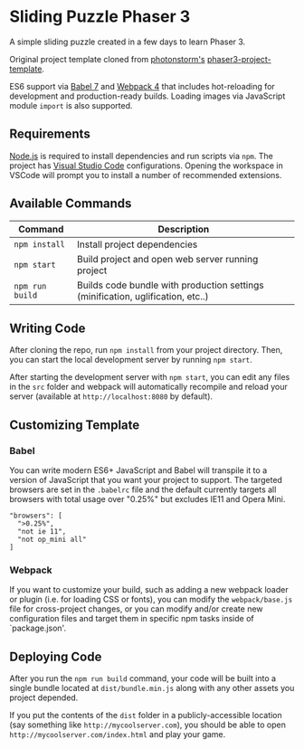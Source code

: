 # Sliding Puzzle Phaser 3

A simple sliding puzzle created in a few days to learn Phaser 3.

Original project template cloned from [photonstorm's](https://github.com/photonstorm) [phaser3-project-template](https://github.com/photonstorm/phaser3-project-template).

ES6 support via [Babel 7](https://babeljs.io/) and [Webpack 4](https://webpack.js.org/) that includes hot-reloading for development and production-ready builds. Loading images via JavaScript module `import` is also supported.

## Requirements

[Node.js](https://nodejs.org) is required to install dependencies and run scripts via `npm`. The project has [Visual Studio Code](https://code.visualstudio.com/) configurations. Opening the workspace in VSCode will prompt you to install a number of recommended extensions.

## Available Commands

| Command | Description |
|---------|-------------|
| `npm install` | Install project dependencies |
| `npm start` | Build project and open web server running project |
| `npm run build` | Builds code bundle with production settings (minification, uglification, etc..) |

## Writing Code

After cloning the repo, run `npm install` from your project directory. Then, you can start the local development
server by running `npm start`.


After starting the development server with `npm start`, you can edit any files in the `src` folder
and webpack will automatically recompile and reload your server (available at `http://localhost:8080`
by default).

## Customizing Template

### Babel
You can write modern ES6+ JavaScript and Babel will transpile it to a version of JavaScript that you
want your project to support. The targeted browsers are set in the `.babelrc` file and the default currently
targets all browsers with total usage over "0.25%" but excludes IE11 and Opera Mini.

  ```
  "browsers": [
    ">0.25%",
    "not ie 11",
    "not op_mini all"
  ]
  ```

### Webpack
If you want to customize your build, such as adding a new webpack loader or plugin (i.e. for loading CSS or fonts), you can
modify the `webpack/base.js` file for cross-project changes, or you can modify and/or create
new configuration files and target them in specific npm tasks inside of `package.json'.

## Deploying Code
After you run the `npm run build` command, your code will be built into a single bundle located at 
`dist/bundle.min.js` along with any other assets you project depended. 

If you put the contents of the `dist` folder in a publicly-accessible location (say something like `http://mycoolserver.com`), 
you should be able to open `http://mycoolserver.com/index.html` and play your game.
